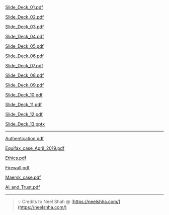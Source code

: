 
[Slide_Deck_01.pdf](https://prod-files-secure.s3.us-west-2.amazonaws.com/cb8bfd8d-d68b-81fa-ac15-000328a0aab4/fd78a507-62f0-43f5-9e9f-d60ed1defc40/Slide_Deck_01.pdf?X-Amz-Algorithm=AWS4-HMAC-SHA256&X-Amz-Content-Sha256=UNSIGNED-PAYLOAD&X-Amz-Credential=ASIAZI2LB466RQEM2G3J%2F20250815%2Fus-west-2%2Fs3%2Faws4_request&X-Amz-Date=20250815T064758Z&X-Amz-Expires=3600&X-Amz-Security-Token=IQoJb3JpZ2luX2VjEA8aCXVzLXdlc3QtMiJHMEUCIQDT3Q9gR%2FVi5oppXOPoJg3bajdp51RyulB6N%2BA9Gx1wHgIgHPMlxqXaS3bgimv5t1eIhswj1iXnOP6bbWQNrTdca9Iq%2FwMIVxAAGgw2Mzc0MjMxODM4MDUiDI3%2FrqlhUopA8toOqSrcA3AhvTc4gxc2Ts106PTG%2B8SPHYc1CA%2FHXl9HZdFzdVfdXUb0XgbFlVwVgIUR8hlT8MZT8fE7NbRFzNROZiuoTaWUEwIcXmTyPI%2BCD5ypvP1Enp%2FhL0dljDzmxciwiKrSmOgJjNPKHvc57FhgOuuQtt2NNdXLuGOYjFlzy7WG5VA%2BJAMrvgdHKoraxg2Qo6q0COt829xjRUFhPOgUNZP1orVGHEcSbNlCAUILDv%2F7BC2UovNC4CypC98OYzsXor7ZCkVWcJJadHb%2BQExCCvRvI1u9hSZ6I%2BLDOXntpnf6DTA%2BIzqdfqbCfvjxIefxsBHZXz3%2Fi1giBGaZADQ0zqDsKhKFy6GgywV6ZGqnaxLMF59w6rjJcBwcog6JGFnl0wB0Nt1HuoHXTY9bpS7DsA1t7NrbSrgRLq%2FgVXhLynJTdP8MzTg8oG0VfgEGsE9tVUMWYmXLv3EjCdw85OTBfXckXGNuv8sB7PbNBArG9oerR0FrvipHUmt1o%2FqoZ5j1wxFjpIp%2FFZ%2FYFclKkp1QOFJA0sVEXPAIX4%2Bj8ibYX808zgeEef%2FndBpBp8UW1RRH8YomKwx5qaDsmFWrx%2BMB4yadKVSa1xfokKu2gHRppqYndA2Nl1wOYSPAfh4NMH5HML2j%2B8QGOqUBG9XhgVHePDPNeKoKp1l7de%2F0SwFn1%2BNa5y2Ghw6qpiA5yS6anZz%2FtHVgMM74nEtvjPUtWkxO%2F1G2zGd5uDZZrVHeeef1XxwiGll9sVetiuSBEalYHhcKvVA2fS1Oclibzom6apvY9Bl15D6c31GsQ4lK2qAOVB9bNxmodZskyP0eARH0cTgy9Uy2CQd3zRYLWDoTANME%2F1qYycHrGk4VjencE7fJ&X-Amz-Signature=e3aa5dfa96692a34635f4ffbbd5a0d0b6b32ee92fdf750bdcc99136a00fbd0a1&X-Amz-SignedHeaders=host&x-amz-checksum-mode=ENABLED&x-id=GetObject)


[Slide_Deck_02.pdf](https://prod-files-secure.s3.us-west-2.amazonaws.com/cb8bfd8d-d68b-81fa-ac15-000328a0aab4/3a41ab2a-403c-4a53-9d0e-4a38407c4d21/Slide_Deck_02.pdf?X-Amz-Algorithm=AWS4-HMAC-SHA256&X-Amz-Content-Sha256=UNSIGNED-PAYLOAD&X-Amz-Credential=ASIAZI2LB466RQEM2G3J%2F20250815%2Fus-west-2%2Fs3%2Faws4_request&X-Amz-Date=20250815T064758Z&X-Amz-Expires=3600&X-Amz-Security-Token=IQoJb3JpZ2luX2VjEA8aCXVzLXdlc3QtMiJHMEUCIQDT3Q9gR%2FVi5oppXOPoJg3bajdp51RyulB6N%2BA9Gx1wHgIgHPMlxqXaS3bgimv5t1eIhswj1iXnOP6bbWQNrTdca9Iq%2FwMIVxAAGgw2Mzc0MjMxODM4MDUiDI3%2FrqlhUopA8toOqSrcA3AhvTc4gxc2Ts106PTG%2B8SPHYc1CA%2FHXl9HZdFzdVfdXUb0XgbFlVwVgIUR8hlT8MZT8fE7NbRFzNROZiuoTaWUEwIcXmTyPI%2BCD5ypvP1Enp%2FhL0dljDzmxciwiKrSmOgJjNPKHvc57FhgOuuQtt2NNdXLuGOYjFlzy7WG5VA%2BJAMrvgdHKoraxg2Qo6q0COt829xjRUFhPOgUNZP1orVGHEcSbNlCAUILDv%2F7BC2UovNC4CypC98OYzsXor7ZCkVWcJJadHb%2BQExCCvRvI1u9hSZ6I%2BLDOXntpnf6DTA%2BIzqdfqbCfvjxIefxsBHZXz3%2Fi1giBGaZADQ0zqDsKhKFy6GgywV6ZGqnaxLMF59w6rjJcBwcog6JGFnl0wB0Nt1HuoHXTY9bpS7DsA1t7NrbSrgRLq%2FgVXhLynJTdP8MzTg8oG0VfgEGsE9tVUMWYmXLv3EjCdw85OTBfXckXGNuv8sB7PbNBArG9oerR0FrvipHUmt1o%2FqoZ5j1wxFjpIp%2FFZ%2FYFclKkp1QOFJA0sVEXPAIX4%2Bj8ibYX808zgeEef%2FndBpBp8UW1RRH8YomKwx5qaDsmFWrx%2BMB4yadKVSa1xfokKu2gHRppqYndA2Nl1wOYSPAfh4NMH5HML2j%2B8QGOqUBG9XhgVHePDPNeKoKp1l7de%2F0SwFn1%2BNa5y2Ghw6qpiA5yS6anZz%2FtHVgMM74nEtvjPUtWkxO%2F1G2zGd5uDZZrVHeeef1XxwiGll9sVetiuSBEalYHhcKvVA2fS1Oclibzom6apvY9Bl15D6c31GsQ4lK2qAOVB9bNxmodZskyP0eARH0cTgy9Uy2CQd3zRYLWDoTANME%2F1qYycHrGk4VjencE7fJ&X-Amz-Signature=c6bf362a8a5e3d9a1db72783cc5394772365fd5ca761284b196bdd83ad179e67&X-Amz-SignedHeaders=host&x-amz-checksum-mode=ENABLED&x-id=GetObject)


[Slide_Deck_03.pdf](https://prod-files-secure.s3.us-west-2.amazonaws.com/cb8bfd8d-d68b-81fa-ac15-000328a0aab4/d756b939-cde5-4e17-b4ad-0cf8dd3eeb4f/Slide_Deck_03.pdf?X-Amz-Algorithm=AWS4-HMAC-SHA256&X-Amz-Content-Sha256=UNSIGNED-PAYLOAD&X-Amz-Credential=ASIAZI2LB466RQEM2G3J%2F20250815%2Fus-west-2%2Fs3%2Faws4_request&X-Amz-Date=20250815T064758Z&X-Amz-Expires=3600&X-Amz-Security-Token=IQoJb3JpZ2luX2VjEA8aCXVzLXdlc3QtMiJHMEUCIQDT3Q9gR%2FVi5oppXOPoJg3bajdp51RyulB6N%2BA9Gx1wHgIgHPMlxqXaS3bgimv5t1eIhswj1iXnOP6bbWQNrTdca9Iq%2FwMIVxAAGgw2Mzc0MjMxODM4MDUiDI3%2FrqlhUopA8toOqSrcA3AhvTc4gxc2Ts106PTG%2B8SPHYc1CA%2FHXl9HZdFzdVfdXUb0XgbFlVwVgIUR8hlT8MZT8fE7NbRFzNROZiuoTaWUEwIcXmTyPI%2BCD5ypvP1Enp%2FhL0dljDzmxciwiKrSmOgJjNPKHvc57FhgOuuQtt2NNdXLuGOYjFlzy7WG5VA%2BJAMrvgdHKoraxg2Qo6q0COt829xjRUFhPOgUNZP1orVGHEcSbNlCAUILDv%2F7BC2UovNC4CypC98OYzsXor7ZCkVWcJJadHb%2BQExCCvRvI1u9hSZ6I%2BLDOXntpnf6DTA%2BIzqdfqbCfvjxIefxsBHZXz3%2Fi1giBGaZADQ0zqDsKhKFy6GgywV6ZGqnaxLMF59w6rjJcBwcog6JGFnl0wB0Nt1HuoHXTY9bpS7DsA1t7NrbSrgRLq%2FgVXhLynJTdP8MzTg8oG0VfgEGsE9tVUMWYmXLv3EjCdw85OTBfXckXGNuv8sB7PbNBArG9oerR0FrvipHUmt1o%2FqoZ5j1wxFjpIp%2FFZ%2FYFclKkp1QOFJA0sVEXPAIX4%2Bj8ibYX808zgeEef%2FndBpBp8UW1RRH8YomKwx5qaDsmFWrx%2BMB4yadKVSa1xfokKu2gHRppqYndA2Nl1wOYSPAfh4NMH5HML2j%2B8QGOqUBG9XhgVHePDPNeKoKp1l7de%2F0SwFn1%2BNa5y2Ghw6qpiA5yS6anZz%2FtHVgMM74nEtvjPUtWkxO%2F1G2zGd5uDZZrVHeeef1XxwiGll9sVetiuSBEalYHhcKvVA2fS1Oclibzom6apvY9Bl15D6c31GsQ4lK2qAOVB9bNxmodZskyP0eARH0cTgy9Uy2CQd3zRYLWDoTANME%2F1qYycHrGk4VjencE7fJ&X-Amz-Signature=579de6ee9d964473da122dc2ba3143df53d262b374423de9ada99e80b7dec5f3&X-Amz-SignedHeaders=host&x-amz-checksum-mode=ENABLED&x-id=GetObject)


[Slide_Deck_04.pdf](https://prod-files-secure.s3.us-west-2.amazonaws.com/cb8bfd8d-d68b-81fa-ac15-000328a0aab4/8ce94256-dc75-4ce1-b9f0-05aa26954a3b/Slide_Deck_04.pdf?X-Amz-Algorithm=AWS4-HMAC-SHA256&X-Amz-Content-Sha256=UNSIGNED-PAYLOAD&X-Amz-Credential=ASIAZI2LB466RQEM2G3J%2F20250815%2Fus-west-2%2Fs3%2Faws4_request&X-Amz-Date=20250815T064758Z&X-Amz-Expires=3600&X-Amz-Security-Token=IQoJb3JpZ2luX2VjEA8aCXVzLXdlc3QtMiJHMEUCIQDT3Q9gR%2FVi5oppXOPoJg3bajdp51RyulB6N%2BA9Gx1wHgIgHPMlxqXaS3bgimv5t1eIhswj1iXnOP6bbWQNrTdca9Iq%2FwMIVxAAGgw2Mzc0MjMxODM4MDUiDI3%2FrqlhUopA8toOqSrcA3AhvTc4gxc2Ts106PTG%2B8SPHYc1CA%2FHXl9HZdFzdVfdXUb0XgbFlVwVgIUR8hlT8MZT8fE7NbRFzNROZiuoTaWUEwIcXmTyPI%2BCD5ypvP1Enp%2FhL0dljDzmxciwiKrSmOgJjNPKHvc57FhgOuuQtt2NNdXLuGOYjFlzy7WG5VA%2BJAMrvgdHKoraxg2Qo6q0COt829xjRUFhPOgUNZP1orVGHEcSbNlCAUILDv%2F7BC2UovNC4CypC98OYzsXor7ZCkVWcJJadHb%2BQExCCvRvI1u9hSZ6I%2BLDOXntpnf6DTA%2BIzqdfqbCfvjxIefxsBHZXz3%2Fi1giBGaZADQ0zqDsKhKFy6GgywV6ZGqnaxLMF59w6rjJcBwcog6JGFnl0wB0Nt1HuoHXTY9bpS7DsA1t7NrbSrgRLq%2FgVXhLynJTdP8MzTg8oG0VfgEGsE9tVUMWYmXLv3EjCdw85OTBfXckXGNuv8sB7PbNBArG9oerR0FrvipHUmt1o%2FqoZ5j1wxFjpIp%2FFZ%2FYFclKkp1QOFJA0sVEXPAIX4%2Bj8ibYX808zgeEef%2FndBpBp8UW1RRH8YomKwx5qaDsmFWrx%2BMB4yadKVSa1xfokKu2gHRppqYndA2Nl1wOYSPAfh4NMH5HML2j%2B8QGOqUBG9XhgVHePDPNeKoKp1l7de%2F0SwFn1%2BNa5y2Ghw6qpiA5yS6anZz%2FtHVgMM74nEtvjPUtWkxO%2F1G2zGd5uDZZrVHeeef1XxwiGll9sVetiuSBEalYHhcKvVA2fS1Oclibzom6apvY9Bl15D6c31GsQ4lK2qAOVB9bNxmodZskyP0eARH0cTgy9Uy2CQd3zRYLWDoTANME%2F1qYycHrGk4VjencE7fJ&X-Amz-Signature=a79ac91c5331955bad24701f60dcde0d940319cb41e2425fb361cbad32cd56b0&X-Amz-SignedHeaders=host&x-amz-checksum-mode=ENABLED&x-id=GetObject)


[Slide_Deck_05.pdf](https://prod-files-secure.s3.us-west-2.amazonaws.com/cb8bfd8d-d68b-81fa-ac15-000328a0aab4/137e666d-e2dd-4dd7-9918-a7bd7bac76ea/Slide_Deck_05.pdf?X-Amz-Algorithm=AWS4-HMAC-SHA256&X-Amz-Content-Sha256=UNSIGNED-PAYLOAD&X-Amz-Credential=ASIAZI2LB466RQEM2G3J%2F20250815%2Fus-west-2%2Fs3%2Faws4_request&X-Amz-Date=20250815T064758Z&X-Amz-Expires=3600&X-Amz-Security-Token=IQoJb3JpZ2luX2VjEA8aCXVzLXdlc3QtMiJHMEUCIQDT3Q9gR%2FVi5oppXOPoJg3bajdp51RyulB6N%2BA9Gx1wHgIgHPMlxqXaS3bgimv5t1eIhswj1iXnOP6bbWQNrTdca9Iq%2FwMIVxAAGgw2Mzc0MjMxODM4MDUiDI3%2FrqlhUopA8toOqSrcA3AhvTc4gxc2Ts106PTG%2B8SPHYc1CA%2FHXl9HZdFzdVfdXUb0XgbFlVwVgIUR8hlT8MZT8fE7NbRFzNROZiuoTaWUEwIcXmTyPI%2BCD5ypvP1Enp%2FhL0dljDzmxciwiKrSmOgJjNPKHvc57FhgOuuQtt2NNdXLuGOYjFlzy7WG5VA%2BJAMrvgdHKoraxg2Qo6q0COt829xjRUFhPOgUNZP1orVGHEcSbNlCAUILDv%2F7BC2UovNC4CypC98OYzsXor7ZCkVWcJJadHb%2BQExCCvRvI1u9hSZ6I%2BLDOXntpnf6DTA%2BIzqdfqbCfvjxIefxsBHZXz3%2Fi1giBGaZADQ0zqDsKhKFy6GgywV6ZGqnaxLMF59w6rjJcBwcog6JGFnl0wB0Nt1HuoHXTY9bpS7DsA1t7NrbSrgRLq%2FgVXhLynJTdP8MzTg8oG0VfgEGsE9tVUMWYmXLv3EjCdw85OTBfXckXGNuv8sB7PbNBArG9oerR0FrvipHUmt1o%2FqoZ5j1wxFjpIp%2FFZ%2FYFclKkp1QOFJA0sVEXPAIX4%2Bj8ibYX808zgeEef%2FndBpBp8UW1RRH8YomKwx5qaDsmFWrx%2BMB4yadKVSa1xfokKu2gHRppqYndA2Nl1wOYSPAfh4NMH5HML2j%2B8QGOqUBG9XhgVHePDPNeKoKp1l7de%2F0SwFn1%2BNa5y2Ghw6qpiA5yS6anZz%2FtHVgMM74nEtvjPUtWkxO%2F1G2zGd5uDZZrVHeeef1XxwiGll9sVetiuSBEalYHhcKvVA2fS1Oclibzom6apvY9Bl15D6c31GsQ4lK2qAOVB9bNxmodZskyP0eARH0cTgy9Uy2CQd3zRYLWDoTANME%2F1qYycHrGk4VjencE7fJ&X-Amz-Signature=8b3bcb45a6db1d5f907eb16ad5eda00566124f921fdd0b01d066cf3afc5d41fd&X-Amz-SignedHeaders=host&x-amz-checksum-mode=ENABLED&x-id=GetObject)


[Slide_Deck_06.pdf](https://prod-files-secure.s3.us-west-2.amazonaws.com/cb8bfd8d-d68b-81fa-ac15-000328a0aab4/dee38529-cae2-4bf1-9ddb-44dfac43891d/Slide_Deck_06.pdf?X-Amz-Algorithm=AWS4-HMAC-SHA256&X-Amz-Content-Sha256=UNSIGNED-PAYLOAD&X-Amz-Credential=ASIAZI2LB466RQEM2G3J%2F20250815%2Fus-west-2%2Fs3%2Faws4_request&X-Amz-Date=20250815T064758Z&X-Amz-Expires=3600&X-Amz-Security-Token=IQoJb3JpZ2luX2VjEA8aCXVzLXdlc3QtMiJHMEUCIQDT3Q9gR%2FVi5oppXOPoJg3bajdp51RyulB6N%2BA9Gx1wHgIgHPMlxqXaS3bgimv5t1eIhswj1iXnOP6bbWQNrTdca9Iq%2FwMIVxAAGgw2Mzc0MjMxODM4MDUiDI3%2FrqlhUopA8toOqSrcA3AhvTc4gxc2Ts106PTG%2B8SPHYc1CA%2FHXl9HZdFzdVfdXUb0XgbFlVwVgIUR8hlT8MZT8fE7NbRFzNROZiuoTaWUEwIcXmTyPI%2BCD5ypvP1Enp%2FhL0dljDzmxciwiKrSmOgJjNPKHvc57FhgOuuQtt2NNdXLuGOYjFlzy7WG5VA%2BJAMrvgdHKoraxg2Qo6q0COt829xjRUFhPOgUNZP1orVGHEcSbNlCAUILDv%2F7BC2UovNC4CypC98OYzsXor7ZCkVWcJJadHb%2BQExCCvRvI1u9hSZ6I%2BLDOXntpnf6DTA%2BIzqdfqbCfvjxIefxsBHZXz3%2Fi1giBGaZADQ0zqDsKhKFy6GgywV6ZGqnaxLMF59w6rjJcBwcog6JGFnl0wB0Nt1HuoHXTY9bpS7DsA1t7NrbSrgRLq%2FgVXhLynJTdP8MzTg8oG0VfgEGsE9tVUMWYmXLv3EjCdw85OTBfXckXGNuv8sB7PbNBArG9oerR0FrvipHUmt1o%2FqoZ5j1wxFjpIp%2FFZ%2FYFclKkp1QOFJA0sVEXPAIX4%2Bj8ibYX808zgeEef%2FndBpBp8UW1RRH8YomKwx5qaDsmFWrx%2BMB4yadKVSa1xfokKu2gHRppqYndA2Nl1wOYSPAfh4NMH5HML2j%2B8QGOqUBG9XhgVHePDPNeKoKp1l7de%2F0SwFn1%2BNa5y2Ghw6qpiA5yS6anZz%2FtHVgMM74nEtvjPUtWkxO%2F1G2zGd5uDZZrVHeeef1XxwiGll9sVetiuSBEalYHhcKvVA2fS1Oclibzom6apvY9Bl15D6c31GsQ4lK2qAOVB9bNxmodZskyP0eARH0cTgy9Uy2CQd3zRYLWDoTANME%2F1qYycHrGk4VjencE7fJ&X-Amz-Signature=17c4001494d60216a9060848d569e7ba22d2f75984051ff52127045391e1a911&X-Amz-SignedHeaders=host&x-amz-checksum-mode=ENABLED&x-id=GetObject)


[Slide_Deck_07.pdf](https://prod-files-secure.s3.us-west-2.amazonaws.com/cb8bfd8d-d68b-81fa-ac15-000328a0aab4/e16789c4-2c32-4cd3-a3ff-13da8519a053/Slide_Deck_07.pdf?X-Amz-Algorithm=AWS4-HMAC-SHA256&X-Amz-Content-Sha256=UNSIGNED-PAYLOAD&X-Amz-Credential=ASIAZI2LB466RQEM2G3J%2F20250815%2Fus-west-2%2Fs3%2Faws4_request&X-Amz-Date=20250815T064758Z&X-Amz-Expires=3600&X-Amz-Security-Token=IQoJb3JpZ2luX2VjEA8aCXVzLXdlc3QtMiJHMEUCIQDT3Q9gR%2FVi5oppXOPoJg3bajdp51RyulB6N%2BA9Gx1wHgIgHPMlxqXaS3bgimv5t1eIhswj1iXnOP6bbWQNrTdca9Iq%2FwMIVxAAGgw2Mzc0MjMxODM4MDUiDI3%2FrqlhUopA8toOqSrcA3AhvTc4gxc2Ts106PTG%2B8SPHYc1CA%2FHXl9HZdFzdVfdXUb0XgbFlVwVgIUR8hlT8MZT8fE7NbRFzNROZiuoTaWUEwIcXmTyPI%2BCD5ypvP1Enp%2FhL0dljDzmxciwiKrSmOgJjNPKHvc57FhgOuuQtt2NNdXLuGOYjFlzy7WG5VA%2BJAMrvgdHKoraxg2Qo6q0COt829xjRUFhPOgUNZP1orVGHEcSbNlCAUILDv%2F7BC2UovNC4CypC98OYzsXor7ZCkVWcJJadHb%2BQExCCvRvI1u9hSZ6I%2BLDOXntpnf6DTA%2BIzqdfqbCfvjxIefxsBHZXz3%2Fi1giBGaZADQ0zqDsKhKFy6GgywV6ZGqnaxLMF59w6rjJcBwcog6JGFnl0wB0Nt1HuoHXTY9bpS7DsA1t7NrbSrgRLq%2FgVXhLynJTdP8MzTg8oG0VfgEGsE9tVUMWYmXLv3EjCdw85OTBfXckXGNuv8sB7PbNBArG9oerR0FrvipHUmt1o%2FqoZ5j1wxFjpIp%2FFZ%2FYFclKkp1QOFJA0sVEXPAIX4%2Bj8ibYX808zgeEef%2FndBpBp8UW1RRH8YomKwx5qaDsmFWrx%2BMB4yadKVSa1xfokKu2gHRppqYndA2Nl1wOYSPAfh4NMH5HML2j%2B8QGOqUBG9XhgVHePDPNeKoKp1l7de%2F0SwFn1%2BNa5y2Ghw6qpiA5yS6anZz%2FtHVgMM74nEtvjPUtWkxO%2F1G2zGd5uDZZrVHeeef1XxwiGll9sVetiuSBEalYHhcKvVA2fS1Oclibzom6apvY9Bl15D6c31GsQ4lK2qAOVB9bNxmodZskyP0eARH0cTgy9Uy2CQd3zRYLWDoTANME%2F1qYycHrGk4VjencE7fJ&X-Amz-Signature=0ee185c153c8469c2066e35d094f6592f263e5cf1d1bd73f0552e952b36e8489&X-Amz-SignedHeaders=host&x-amz-checksum-mode=ENABLED&x-id=GetObject)


[Slide_Deck_08.pdf](https://prod-files-secure.s3.us-west-2.amazonaws.com/cb8bfd8d-d68b-81fa-ac15-000328a0aab4/530ea56f-c48d-44bf-8f83-a1200c5ae00b/Slide_Deck_08.pdf?X-Amz-Algorithm=AWS4-HMAC-SHA256&X-Amz-Content-Sha256=UNSIGNED-PAYLOAD&X-Amz-Credential=ASIAZI2LB466RQEM2G3J%2F20250815%2Fus-west-2%2Fs3%2Faws4_request&X-Amz-Date=20250815T064758Z&X-Amz-Expires=3600&X-Amz-Security-Token=IQoJb3JpZ2luX2VjEA8aCXVzLXdlc3QtMiJHMEUCIQDT3Q9gR%2FVi5oppXOPoJg3bajdp51RyulB6N%2BA9Gx1wHgIgHPMlxqXaS3bgimv5t1eIhswj1iXnOP6bbWQNrTdca9Iq%2FwMIVxAAGgw2Mzc0MjMxODM4MDUiDI3%2FrqlhUopA8toOqSrcA3AhvTc4gxc2Ts106PTG%2B8SPHYc1CA%2FHXl9HZdFzdVfdXUb0XgbFlVwVgIUR8hlT8MZT8fE7NbRFzNROZiuoTaWUEwIcXmTyPI%2BCD5ypvP1Enp%2FhL0dljDzmxciwiKrSmOgJjNPKHvc57FhgOuuQtt2NNdXLuGOYjFlzy7WG5VA%2BJAMrvgdHKoraxg2Qo6q0COt829xjRUFhPOgUNZP1orVGHEcSbNlCAUILDv%2F7BC2UovNC4CypC98OYzsXor7ZCkVWcJJadHb%2BQExCCvRvI1u9hSZ6I%2BLDOXntpnf6DTA%2BIzqdfqbCfvjxIefxsBHZXz3%2Fi1giBGaZADQ0zqDsKhKFy6GgywV6ZGqnaxLMF59w6rjJcBwcog6JGFnl0wB0Nt1HuoHXTY9bpS7DsA1t7NrbSrgRLq%2FgVXhLynJTdP8MzTg8oG0VfgEGsE9tVUMWYmXLv3EjCdw85OTBfXckXGNuv8sB7PbNBArG9oerR0FrvipHUmt1o%2FqoZ5j1wxFjpIp%2FFZ%2FYFclKkp1QOFJA0sVEXPAIX4%2Bj8ibYX808zgeEef%2FndBpBp8UW1RRH8YomKwx5qaDsmFWrx%2BMB4yadKVSa1xfokKu2gHRppqYndA2Nl1wOYSPAfh4NMH5HML2j%2B8QGOqUBG9XhgVHePDPNeKoKp1l7de%2F0SwFn1%2BNa5y2Ghw6qpiA5yS6anZz%2FtHVgMM74nEtvjPUtWkxO%2F1G2zGd5uDZZrVHeeef1XxwiGll9sVetiuSBEalYHhcKvVA2fS1Oclibzom6apvY9Bl15D6c31GsQ4lK2qAOVB9bNxmodZskyP0eARH0cTgy9Uy2CQd3zRYLWDoTANME%2F1qYycHrGk4VjencE7fJ&X-Amz-Signature=2e3089305c6409c8d665a3612fa0c9f380280c1b9005184dd7a95daf8aa91c07&X-Amz-SignedHeaders=host&x-amz-checksum-mode=ENABLED&x-id=GetObject)


[Slide_Deck_09.pdf](https://prod-files-secure.s3.us-west-2.amazonaws.com/cb8bfd8d-d68b-81fa-ac15-000328a0aab4/b7af9420-4a4f-4c22-86a9-d90c1de9660c/Slide_Deck_09.pdf?X-Amz-Algorithm=AWS4-HMAC-SHA256&X-Amz-Content-Sha256=UNSIGNED-PAYLOAD&X-Amz-Credential=ASIAZI2LB466RQEM2G3J%2F20250815%2Fus-west-2%2Fs3%2Faws4_request&X-Amz-Date=20250815T064758Z&X-Amz-Expires=3600&X-Amz-Security-Token=IQoJb3JpZ2luX2VjEA8aCXVzLXdlc3QtMiJHMEUCIQDT3Q9gR%2FVi5oppXOPoJg3bajdp51RyulB6N%2BA9Gx1wHgIgHPMlxqXaS3bgimv5t1eIhswj1iXnOP6bbWQNrTdca9Iq%2FwMIVxAAGgw2Mzc0MjMxODM4MDUiDI3%2FrqlhUopA8toOqSrcA3AhvTc4gxc2Ts106PTG%2B8SPHYc1CA%2FHXl9HZdFzdVfdXUb0XgbFlVwVgIUR8hlT8MZT8fE7NbRFzNROZiuoTaWUEwIcXmTyPI%2BCD5ypvP1Enp%2FhL0dljDzmxciwiKrSmOgJjNPKHvc57FhgOuuQtt2NNdXLuGOYjFlzy7WG5VA%2BJAMrvgdHKoraxg2Qo6q0COt829xjRUFhPOgUNZP1orVGHEcSbNlCAUILDv%2F7BC2UovNC4CypC98OYzsXor7ZCkVWcJJadHb%2BQExCCvRvI1u9hSZ6I%2BLDOXntpnf6DTA%2BIzqdfqbCfvjxIefxsBHZXz3%2Fi1giBGaZADQ0zqDsKhKFy6GgywV6ZGqnaxLMF59w6rjJcBwcog6JGFnl0wB0Nt1HuoHXTY9bpS7DsA1t7NrbSrgRLq%2FgVXhLynJTdP8MzTg8oG0VfgEGsE9tVUMWYmXLv3EjCdw85OTBfXckXGNuv8sB7PbNBArG9oerR0FrvipHUmt1o%2FqoZ5j1wxFjpIp%2FFZ%2FYFclKkp1QOFJA0sVEXPAIX4%2Bj8ibYX808zgeEef%2FndBpBp8UW1RRH8YomKwx5qaDsmFWrx%2BMB4yadKVSa1xfokKu2gHRppqYndA2Nl1wOYSPAfh4NMH5HML2j%2B8QGOqUBG9XhgVHePDPNeKoKp1l7de%2F0SwFn1%2BNa5y2Ghw6qpiA5yS6anZz%2FtHVgMM74nEtvjPUtWkxO%2F1G2zGd5uDZZrVHeeef1XxwiGll9sVetiuSBEalYHhcKvVA2fS1Oclibzom6apvY9Bl15D6c31GsQ4lK2qAOVB9bNxmodZskyP0eARH0cTgy9Uy2CQd3zRYLWDoTANME%2F1qYycHrGk4VjencE7fJ&X-Amz-Signature=a584fe0d1c3926a321aa53411bec01cb06e4b114924a4a6fe1aa867b5dc96ce7&X-Amz-SignedHeaders=host&x-amz-checksum-mode=ENABLED&x-id=GetObject)


[Slide_Deck_10.pdf](https://prod-files-secure.s3.us-west-2.amazonaws.com/cb8bfd8d-d68b-81fa-ac15-000328a0aab4/6977e969-8295-4bca-872c-52b8cfe865c7/Slide_Deck_10.pdf?X-Amz-Algorithm=AWS4-HMAC-SHA256&X-Amz-Content-Sha256=UNSIGNED-PAYLOAD&X-Amz-Credential=ASIAZI2LB466RQEM2G3J%2F20250815%2Fus-west-2%2Fs3%2Faws4_request&X-Amz-Date=20250815T064758Z&X-Amz-Expires=3600&X-Amz-Security-Token=IQoJb3JpZ2luX2VjEA8aCXVzLXdlc3QtMiJHMEUCIQDT3Q9gR%2FVi5oppXOPoJg3bajdp51RyulB6N%2BA9Gx1wHgIgHPMlxqXaS3bgimv5t1eIhswj1iXnOP6bbWQNrTdca9Iq%2FwMIVxAAGgw2Mzc0MjMxODM4MDUiDI3%2FrqlhUopA8toOqSrcA3AhvTc4gxc2Ts106PTG%2B8SPHYc1CA%2FHXl9HZdFzdVfdXUb0XgbFlVwVgIUR8hlT8MZT8fE7NbRFzNROZiuoTaWUEwIcXmTyPI%2BCD5ypvP1Enp%2FhL0dljDzmxciwiKrSmOgJjNPKHvc57FhgOuuQtt2NNdXLuGOYjFlzy7WG5VA%2BJAMrvgdHKoraxg2Qo6q0COt829xjRUFhPOgUNZP1orVGHEcSbNlCAUILDv%2F7BC2UovNC4CypC98OYzsXor7ZCkVWcJJadHb%2BQExCCvRvI1u9hSZ6I%2BLDOXntpnf6DTA%2BIzqdfqbCfvjxIefxsBHZXz3%2Fi1giBGaZADQ0zqDsKhKFy6GgywV6ZGqnaxLMF59w6rjJcBwcog6JGFnl0wB0Nt1HuoHXTY9bpS7DsA1t7NrbSrgRLq%2FgVXhLynJTdP8MzTg8oG0VfgEGsE9tVUMWYmXLv3EjCdw85OTBfXckXGNuv8sB7PbNBArG9oerR0FrvipHUmt1o%2FqoZ5j1wxFjpIp%2FFZ%2FYFclKkp1QOFJA0sVEXPAIX4%2Bj8ibYX808zgeEef%2FndBpBp8UW1RRH8YomKwx5qaDsmFWrx%2BMB4yadKVSa1xfokKu2gHRppqYndA2Nl1wOYSPAfh4NMH5HML2j%2B8QGOqUBG9XhgVHePDPNeKoKp1l7de%2F0SwFn1%2BNa5y2Ghw6qpiA5yS6anZz%2FtHVgMM74nEtvjPUtWkxO%2F1G2zGd5uDZZrVHeeef1XxwiGll9sVetiuSBEalYHhcKvVA2fS1Oclibzom6apvY9Bl15D6c31GsQ4lK2qAOVB9bNxmodZskyP0eARH0cTgy9Uy2CQd3zRYLWDoTANME%2F1qYycHrGk4VjencE7fJ&X-Amz-Signature=2bb4d7e773a75bf489c4e4c421a07172a1e6ef53965596f6de0a6e44f39e72a8&X-Amz-SignedHeaders=host&x-amz-checksum-mode=ENABLED&x-id=GetObject)


[Slide_Deck_11.pdf](https://prod-files-secure.s3.us-west-2.amazonaws.com/cb8bfd8d-d68b-81fa-ac15-000328a0aab4/2a8f5ab2-c625-4dde-aa6f-4179d5a70e27/Slide_Deck_11.pdf?X-Amz-Algorithm=AWS4-HMAC-SHA256&X-Amz-Content-Sha256=UNSIGNED-PAYLOAD&X-Amz-Credential=ASIAZI2LB466RQEM2G3J%2F20250815%2Fus-west-2%2Fs3%2Faws4_request&X-Amz-Date=20250815T064758Z&X-Amz-Expires=3600&X-Amz-Security-Token=IQoJb3JpZ2luX2VjEA8aCXVzLXdlc3QtMiJHMEUCIQDT3Q9gR%2FVi5oppXOPoJg3bajdp51RyulB6N%2BA9Gx1wHgIgHPMlxqXaS3bgimv5t1eIhswj1iXnOP6bbWQNrTdca9Iq%2FwMIVxAAGgw2Mzc0MjMxODM4MDUiDI3%2FrqlhUopA8toOqSrcA3AhvTc4gxc2Ts106PTG%2B8SPHYc1CA%2FHXl9HZdFzdVfdXUb0XgbFlVwVgIUR8hlT8MZT8fE7NbRFzNROZiuoTaWUEwIcXmTyPI%2BCD5ypvP1Enp%2FhL0dljDzmxciwiKrSmOgJjNPKHvc57FhgOuuQtt2NNdXLuGOYjFlzy7WG5VA%2BJAMrvgdHKoraxg2Qo6q0COt829xjRUFhPOgUNZP1orVGHEcSbNlCAUILDv%2F7BC2UovNC4CypC98OYzsXor7ZCkVWcJJadHb%2BQExCCvRvI1u9hSZ6I%2BLDOXntpnf6DTA%2BIzqdfqbCfvjxIefxsBHZXz3%2Fi1giBGaZADQ0zqDsKhKFy6GgywV6ZGqnaxLMF59w6rjJcBwcog6JGFnl0wB0Nt1HuoHXTY9bpS7DsA1t7NrbSrgRLq%2FgVXhLynJTdP8MzTg8oG0VfgEGsE9tVUMWYmXLv3EjCdw85OTBfXckXGNuv8sB7PbNBArG9oerR0FrvipHUmt1o%2FqoZ5j1wxFjpIp%2FFZ%2FYFclKkp1QOFJA0sVEXPAIX4%2Bj8ibYX808zgeEef%2FndBpBp8UW1RRH8YomKwx5qaDsmFWrx%2BMB4yadKVSa1xfokKu2gHRppqYndA2Nl1wOYSPAfh4NMH5HML2j%2B8QGOqUBG9XhgVHePDPNeKoKp1l7de%2F0SwFn1%2BNa5y2Ghw6qpiA5yS6anZz%2FtHVgMM74nEtvjPUtWkxO%2F1G2zGd5uDZZrVHeeef1XxwiGll9sVetiuSBEalYHhcKvVA2fS1Oclibzom6apvY9Bl15D6c31GsQ4lK2qAOVB9bNxmodZskyP0eARH0cTgy9Uy2CQd3zRYLWDoTANME%2F1qYycHrGk4VjencE7fJ&X-Amz-Signature=d9d10e29e1df4c500145eb46e6a807d12fff49ba6e33596be3718e588c5e8a98&X-Amz-SignedHeaders=host&x-amz-checksum-mode=ENABLED&x-id=GetObject)


[Slide_Deck_12.pdf](https://prod-files-secure.s3.us-west-2.amazonaws.com/cb8bfd8d-d68b-81fa-ac15-000328a0aab4/a3c1712e-c402-4600-93fb-4e96afb96622/Slide_Deck_12.pdf?X-Amz-Algorithm=AWS4-HMAC-SHA256&X-Amz-Content-Sha256=UNSIGNED-PAYLOAD&X-Amz-Credential=ASIAZI2LB466RQEM2G3J%2F20250815%2Fus-west-2%2Fs3%2Faws4_request&X-Amz-Date=20250815T064758Z&X-Amz-Expires=3600&X-Amz-Security-Token=IQoJb3JpZ2luX2VjEA8aCXVzLXdlc3QtMiJHMEUCIQDT3Q9gR%2FVi5oppXOPoJg3bajdp51RyulB6N%2BA9Gx1wHgIgHPMlxqXaS3bgimv5t1eIhswj1iXnOP6bbWQNrTdca9Iq%2FwMIVxAAGgw2Mzc0MjMxODM4MDUiDI3%2FrqlhUopA8toOqSrcA3AhvTc4gxc2Ts106PTG%2B8SPHYc1CA%2FHXl9HZdFzdVfdXUb0XgbFlVwVgIUR8hlT8MZT8fE7NbRFzNROZiuoTaWUEwIcXmTyPI%2BCD5ypvP1Enp%2FhL0dljDzmxciwiKrSmOgJjNPKHvc57FhgOuuQtt2NNdXLuGOYjFlzy7WG5VA%2BJAMrvgdHKoraxg2Qo6q0COt829xjRUFhPOgUNZP1orVGHEcSbNlCAUILDv%2F7BC2UovNC4CypC98OYzsXor7ZCkVWcJJadHb%2BQExCCvRvI1u9hSZ6I%2BLDOXntpnf6DTA%2BIzqdfqbCfvjxIefxsBHZXz3%2Fi1giBGaZADQ0zqDsKhKFy6GgywV6ZGqnaxLMF59w6rjJcBwcog6JGFnl0wB0Nt1HuoHXTY9bpS7DsA1t7NrbSrgRLq%2FgVXhLynJTdP8MzTg8oG0VfgEGsE9tVUMWYmXLv3EjCdw85OTBfXckXGNuv8sB7PbNBArG9oerR0FrvipHUmt1o%2FqoZ5j1wxFjpIp%2FFZ%2FYFclKkp1QOFJA0sVEXPAIX4%2Bj8ibYX808zgeEef%2FndBpBp8UW1RRH8YomKwx5qaDsmFWrx%2BMB4yadKVSa1xfokKu2gHRppqYndA2Nl1wOYSPAfh4NMH5HML2j%2B8QGOqUBG9XhgVHePDPNeKoKp1l7de%2F0SwFn1%2BNa5y2Ghw6qpiA5yS6anZz%2FtHVgMM74nEtvjPUtWkxO%2F1G2zGd5uDZZrVHeeef1XxwiGll9sVetiuSBEalYHhcKvVA2fS1Oclibzom6apvY9Bl15D6c31GsQ4lK2qAOVB9bNxmodZskyP0eARH0cTgy9Uy2CQd3zRYLWDoTANME%2F1qYycHrGk4VjencE7fJ&X-Amz-Signature=d946318fb47a737796684bec6970262dd18d047168dd1bb940191e1036d37499&X-Amz-SignedHeaders=host&x-amz-checksum-mode=ENABLED&x-id=GetObject)


[Slide_Deck_13.pptx](https://prod-files-secure.s3.us-west-2.amazonaws.com/cb8bfd8d-d68b-81fa-ac15-000328a0aab4/6f6907c8-9270-4c7e-9f24-219a87c019c4/Slide_Deck_13.pptx?X-Amz-Algorithm=AWS4-HMAC-SHA256&X-Amz-Content-Sha256=UNSIGNED-PAYLOAD&X-Amz-Credential=ASIAZI2LB466RQEM2G3J%2F20250815%2Fus-west-2%2Fs3%2Faws4_request&X-Amz-Date=20250815T064758Z&X-Amz-Expires=3600&X-Amz-Security-Token=IQoJb3JpZ2luX2VjEA8aCXVzLXdlc3QtMiJHMEUCIQDT3Q9gR%2FVi5oppXOPoJg3bajdp51RyulB6N%2BA9Gx1wHgIgHPMlxqXaS3bgimv5t1eIhswj1iXnOP6bbWQNrTdca9Iq%2FwMIVxAAGgw2Mzc0MjMxODM4MDUiDI3%2FrqlhUopA8toOqSrcA3AhvTc4gxc2Ts106PTG%2B8SPHYc1CA%2FHXl9HZdFzdVfdXUb0XgbFlVwVgIUR8hlT8MZT8fE7NbRFzNROZiuoTaWUEwIcXmTyPI%2BCD5ypvP1Enp%2FhL0dljDzmxciwiKrSmOgJjNPKHvc57FhgOuuQtt2NNdXLuGOYjFlzy7WG5VA%2BJAMrvgdHKoraxg2Qo6q0COt829xjRUFhPOgUNZP1orVGHEcSbNlCAUILDv%2F7BC2UovNC4CypC98OYzsXor7ZCkVWcJJadHb%2BQExCCvRvI1u9hSZ6I%2BLDOXntpnf6DTA%2BIzqdfqbCfvjxIefxsBHZXz3%2Fi1giBGaZADQ0zqDsKhKFy6GgywV6ZGqnaxLMF59w6rjJcBwcog6JGFnl0wB0Nt1HuoHXTY9bpS7DsA1t7NrbSrgRLq%2FgVXhLynJTdP8MzTg8oG0VfgEGsE9tVUMWYmXLv3EjCdw85OTBfXckXGNuv8sB7PbNBArG9oerR0FrvipHUmt1o%2FqoZ5j1wxFjpIp%2FFZ%2FYFclKkp1QOFJA0sVEXPAIX4%2Bj8ibYX808zgeEef%2FndBpBp8UW1RRH8YomKwx5qaDsmFWrx%2BMB4yadKVSa1xfokKu2gHRppqYndA2Nl1wOYSPAfh4NMH5HML2j%2B8QGOqUBG9XhgVHePDPNeKoKp1l7de%2F0SwFn1%2BNa5y2Ghw6qpiA5yS6anZz%2FtHVgMM74nEtvjPUtWkxO%2F1G2zGd5uDZZrVHeeef1XxwiGll9sVetiuSBEalYHhcKvVA2fS1Oclibzom6apvY9Bl15D6c31GsQ4lK2qAOVB9bNxmodZskyP0eARH0cTgy9Uy2CQd3zRYLWDoTANME%2F1qYycHrGk4VjencE7fJ&X-Amz-Signature=77176cf491deb1826cfde3e6c8b17192c7ad254556a37da4777f739f424dd941&X-Amz-SignedHeaders=host&x-amz-checksum-mode=ENABLED&x-id=GetObject)


---


[Authentication.pdf](https://prod-files-secure.s3.us-west-2.amazonaws.com/cb8bfd8d-d68b-81fa-ac15-000328a0aab4/e1bdca77-a700-4801-8b65-6ce915e4da7b/Authentication.pdf?X-Amz-Algorithm=AWS4-HMAC-SHA256&X-Amz-Content-Sha256=UNSIGNED-PAYLOAD&X-Amz-Credential=ASIAZI2LB466RQEM2G3J%2F20250815%2Fus-west-2%2Fs3%2Faws4_request&X-Amz-Date=20250815T064758Z&X-Amz-Expires=3600&X-Amz-Security-Token=IQoJb3JpZ2luX2VjEA8aCXVzLXdlc3QtMiJHMEUCIQDT3Q9gR%2FVi5oppXOPoJg3bajdp51RyulB6N%2BA9Gx1wHgIgHPMlxqXaS3bgimv5t1eIhswj1iXnOP6bbWQNrTdca9Iq%2FwMIVxAAGgw2Mzc0MjMxODM4MDUiDI3%2FrqlhUopA8toOqSrcA3AhvTc4gxc2Ts106PTG%2B8SPHYc1CA%2FHXl9HZdFzdVfdXUb0XgbFlVwVgIUR8hlT8MZT8fE7NbRFzNROZiuoTaWUEwIcXmTyPI%2BCD5ypvP1Enp%2FhL0dljDzmxciwiKrSmOgJjNPKHvc57FhgOuuQtt2NNdXLuGOYjFlzy7WG5VA%2BJAMrvgdHKoraxg2Qo6q0COt829xjRUFhPOgUNZP1orVGHEcSbNlCAUILDv%2F7BC2UovNC4CypC98OYzsXor7ZCkVWcJJadHb%2BQExCCvRvI1u9hSZ6I%2BLDOXntpnf6DTA%2BIzqdfqbCfvjxIefxsBHZXz3%2Fi1giBGaZADQ0zqDsKhKFy6GgywV6ZGqnaxLMF59w6rjJcBwcog6JGFnl0wB0Nt1HuoHXTY9bpS7DsA1t7NrbSrgRLq%2FgVXhLynJTdP8MzTg8oG0VfgEGsE9tVUMWYmXLv3EjCdw85OTBfXckXGNuv8sB7PbNBArG9oerR0FrvipHUmt1o%2FqoZ5j1wxFjpIp%2FFZ%2FYFclKkp1QOFJA0sVEXPAIX4%2Bj8ibYX808zgeEef%2FndBpBp8UW1RRH8YomKwx5qaDsmFWrx%2BMB4yadKVSa1xfokKu2gHRppqYndA2Nl1wOYSPAfh4NMH5HML2j%2B8QGOqUBG9XhgVHePDPNeKoKp1l7de%2F0SwFn1%2BNa5y2Ghw6qpiA5yS6anZz%2FtHVgMM74nEtvjPUtWkxO%2F1G2zGd5uDZZrVHeeef1XxwiGll9sVetiuSBEalYHhcKvVA2fS1Oclibzom6apvY9Bl15D6c31GsQ4lK2qAOVB9bNxmodZskyP0eARH0cTgy9Uy2CQd3zRYLWDoTANME%2F1qYycHrGk4VjencE7fJ&X-Amz-Signature=7ce28891da815aa9d2a45f037820fbff4e0cb49c8336c78fdcb937a5f99e2c9a&X-Amz-SignedHeaders=host&x-amz-checksum-mode=ENABLED&x-id=GetObject)


[Equifax_case_April_2019.pdf](https://prod-files-secure.s3.us-west-2.amazonaws.com/cb8bfd8d-d68b-81fa-ac15-000328a0aab4/1325c380-2d0c-4964-9080-732c2468d5ea/Equifax_case_April_2019.pdf?X-Amz-Algorithm=AWS4-HMAC-SHA256&X-Amz-Content-Sha256=UNSIGNED-PAYLOAD&X-Amz-Credential=ASIAZI2LB466RQEM2G3J%2F20250815%2Fus-west-2%2Fs3%2Faws4_request&X-Amz-Date=20250815T064758Z&X-Amz-Expires=3600&X-Amz-Security-Token=IQoJb3JpZ2luX2VjEA8aCXVzLXdlc3QtMiJHMEUCIQDT3Q9gR%2FVi5oppXOPoJg3bajdp51RyulB6N%2BA9Gx1wHgIgHPMlxqXaS3bgimv5t1eIhswj1iXnOP6bbWQNrTdca9Iq%2FwMIVxAAGgw2Mzc0MjMxODM4MDUiDI3%2FrqlhUopA8toOqSrcA3AhvTc4gxc2Ts106PTG%2B8SPHYc1CA%2FHXl9HZdFzdVfdXUb0XgbFlVwVgIUR8hlT8MZT8fE7NbRFzNROZiuoTaWUEwIcXmTyPI%2BCD5ypvP1Enp%2FhL0dljDzmxciwiKrSmOgJjNPKHvc57FhgOuuQtt2NNdXLuGOYjFlzy7WG5VA%2BJAMrvgdHKoraxg2Qo6q0COt829xjRUFhPOgUNZP1orVGHEcSbNlCAUILDv%2F7BC2UovNC4CypC98OYzsXor7ZCkVWcJJadHb%2BQExCCvRvI1u9hSZ6I%2BLDOXntpnf6DTA%2BIzqdfqbCfvjxIefxsBHZXz3%2Fi1giBGaZADQ0zqDsKhKFy6GgywV6ZGqnaxLMF59w6rjJcBwcog6JGFnl0wB0Nt1HuoHXTY9bpS7DsA1t7NrbSrgRLq%2FgVXhLynJTdP8MzTg8oG0VfgEGsE9tVUMWYmXLv3EjCdw85OTBfXckXGNuv8sB7PbNBArG9oerR0FrvipHUmt1o%2FqoZ5j1wxFjpIp%2FFZ%2FYFclKkp1QOFJA0sVEXPAIX4%2Bj8ibYX808zgeEef%2FndBpBp8UW1RRH8YomKwx5qaDsmFWrx%2BMB4yadKVSa1xfokKu2gHRppqYndA2Nl1wOYSPAfh4NMH5HML2j%2B8QGOqUBG9XhgVHePDPNeKoKp1l7de%2F0SwFn1%2BNa5y2Ghw6qpiA5yS6anZz%2FtHVgMM74nEtvjPUtWkxO%2F1G2zGd5uDZZrVHeeef1XxwiGll9sVetiuSBEalYHhcKvVA2fS1Oclibzom6apvY9Bl15D6c31GsQ4lK2qAOVB9bNxmodZskyP0eARH0cTgy9Uy2CQd3zRYLWDoTANME%2F1qYycHrGk4VjencE7fJ&X-Amz-Signature=cc3277202083881d6eadd302f4b35d26873f019bc890b6a57f9ce1933a361e1f&X-Amz-SignedHeaders=host&x-amz-checksum-mode=ENABLED&x-id=GetObject)


[Ethics.pdf](https://prod-files-secure.s3.us-west-2.amazonaws.com/cb8bfd8d-d68b-81fa-ac15-000328a0aab4/5a09995f-8f0e-4b65-8411-b2d79dff3d01/Ethics.pdf?X-Amz-Algorithm=AWS4-HMAC-SHA256&X-Amz-Content-Sha256=UNSIGNED-PAYLOAD&X-Amz-Credential=ASIAZI2LB466RQEM2G3J%2F20250815%2Fus-west-2%2Fs3%2Faws4_request&X-Amz-Date=20250815T064758Z&X-Amz-Expires=3600&X-Amz-Security-Token=IQoJb3JpZ2luX2VjEA8aCXVzLXdlc3QtMiJHMEUCIQDT3Q9gR%2FVi5oppXOPoJg3bajdp51RyulB6N%2BA9Gx1wHgIgHPMlxqXaS3bgimv5t1eIhswj1iXnOP6bbWQNrTdca9Iq%2FwMIVxAAGgw2Mzc0MjMxODM4MDUiDI3%2FrqlhUopA8toOqSrcA3AhvTc4gxc2Ts106PTG%2B8SPHYc1CA%2FHXl9HZdFzdVfdXUb0XgbFlVwVgIUR8hlT8MZT8fE7NbRFzNROZiuoTaWUEwIcXmTyPI%2BCD5ypvP1Enp%2FhL0dljDzmxciwiKrSmOgJjNPKHvc57FhgOuuQtt2NNdXLuGOYjFlzy7WG5VA%2BJAMrvgdHKoraxg2Qo6q0COt829xjRUFhPOgUNZP1orVGHEcSbNlCAUILDv%2F7BC2UovNC4CypC98OYzsXor7ZCkVWcJJadHb%2BQExCCvRvI1u9hSZ6I%2BLDOXntpnf6DTA%2BIzqdfqbCfvjxIefxsBHZXz3%2Fi1giBGaZADQ0zqDsKhKFy6GgywV6ZGqnaxLMF59w6rjJcBwcog6JGFnl0wB0Nt1HuoHXTY9bpS7DsA1t7NrbSrgRLq%2FgVXhLynJTdP8MzTg8oG0VfgEGsE9tVUMWYmXLv3EjCdw85OTBfXckXGNuv8sB7PbNBArG9oerR0FrvipHUmt1o%2FqoZ5j1wxFjpIp%2FFZ%2FYFclKkp1QOFJA0sVEXPAIX4%2Bj8ibYX808zgeEef%2FndBpBp8UW1RRH8YomKwx5qaDsmFWrx%2BMB4yadKVSa1xfokKu2gHRppqYndA2Nl1wOYSPAfh4NMH5HML2j%2B8QGOqUBG9XhgVHePDPNeKoKp1l7de%2F0SwFn1%2BNa5y2Ghw6qpiA5yS6anZz%2FtHVgMM74nEtvjPUtWkxO%2F1G2zGd5uDZZrVHeeef1XxwiGll9sVetiuSBEalYHhcKvVA2fS1Oclibzom6apvY9Bl15D6c31GsQ4lK2qAOVB9bNxmodZskyP0eARH0cTgy9Uy2CQd3zRYLWDoTANME%2F1qYycHrGk4VjencE7fJ&X-Amz-Signature=7863e69d13058aa6245dbff3163f6d711348281a5ba6bcc81d95f33ce9f550c2&X-Amz-SignedHeaders=host&x-amz-checksum-mode=ENABLED&x-id=GetObject)


[Firewall.pdf](https://prod-files-secure.s3.us-west-2.amazonaws.com/cb8bfd8d-d68b-81fa-ac15-000328a0aab4/b68de3c4-f446-4df0-98b5-5cc20840be06/Firewall.pdf?X-Amz-Algorithm=AWS4-HMAC-SHA256&X-Amz-Content-Sha256=UNSIGNED-PAYLOAD&X-Amz-Credential=ASIAZI2LB466RQEM2G3J%2F20250815%2Fus-west-2%2Fs3%2Faws4_request&X-Amz-Date=20250815T064758Z&X-Amz-Expires=3600&X-Amz-Security-Token=IQoJb3JpZ2luX2VjEA8aCXVzLXdlc3QtMiJHMEUCIQDT3Q9gR%2FVi5oppXOPoJg3bajdp51RyulB6N%2BA9Gx1wHgIgHPMlxqXaS3bgimv5t1eIhswj1iXnOP6bbWQNrTdca9Iq%2FwMIVxAAGgw2Mzc0MjMxODM4MDUiDI3%2FrqlhUopA8toOqSrcA3AhvTc4gxc2Ts106PTG%2B8SPHYc1CA%2FHXl9HZdFzdVfdXUb0XgbFlVwVgIUR8hlT8MZT8fE7NbRFzNROZiuoTaWUEwIcXmTyPI%2BCD5ypvP1Enp%2FhL0dljDzmxciwiKrSmOgJjNPKHvc57FhgOuuQtt2NNdXLuGOYjFlzy7WG5VA%2BJAMrvgdHKoraxg2Qo6q0COt829xjRUFhPOgUNZP1orVGHEcSbNlCAUILDv%2F7BC2UovNC4CypC98OYzsXor7ZCkVWcJJadHb%2BQExCCvRvI1u9hSZ6I%2BLDOXntpnf6DTA%2BIzqdfqbCfvjxIefxsBHZXz3%2Fi1giBGaZADQ0zqDsKhKFy6GgywV6ZGqnaxLMF59w6rjJcBwcog6JGFnl0wB0Nt1HuoHXTY9bpS7DsA1t7NrbSrgRLq%2FgVXhLynJTdP8MzTg8oG0VfgEGsE9tVUMWYmXLv3EjCdw85OTBfXckXGNuv8sB7PbNBArG9oerR0FrvipHUmt1o%2FqoZ5j1wxFjpIp%2FFZ%2FYFclKkp1QOFJA0sVEXPAIX4%2Bj8ibYX808zgeEef%2FndBpBp8UW1RRH8YomKwx5qaDsmFWrx%2BMB4yadKVSa1xfokKu2gHRppqYndA2Nl1wOYSPAfh4NMH5HML2j%2B8QGOqUBG9XhgVHePDPNeKoKp1l7de%2F0SwFn1%2BNa5y2Ghw6qpiA5yS6anZz%2FtHVgMM74nEtvjPUtWkxO%2F1G2zGd5uDZZrVHeeef1XxwiGll9sVetiuSBEalYHhcKvVA2fS1Oclibzom6apvY9Bl15D6c31GsQ4lK2qAOVB9bNxmodZskyP0eARH0cTgy9Uy2CQd3zRYLWDoTANME%2F1qYycHrGk4VjencE7fJ&X-Amz-Signature=8e31d9b1c7f2c517b918169fc0a1da023ba7b726a143d0ab6da18feafd4b105c&X-Amz-SignedHeaders=host&x-amz-checksum-mode=ENABLED&x-id=GetObject)


[Maersk_case.pdf](https://prod-files-secure.s3.us-west-2.amazonaws.com/cb8bfd8d-d68b-81fa-ac15-000328a0aab4/b057df58-372e-4d44-9f81-3397a6cfd523/Maersk_case.pdf?X-Amz-Algorithm=AWS4-HMAC-SHA256&X-Amz-Content-Sha256=UNSIGNED-PAYLOAD&X-Amz-Credential=ASIAZI2LB466RQEM2G3J%2F20250815%2Fus-west-2%2Fs3%2Faws4_request&X-Amz-Date=20250815T064758Z&X-Amz-Expires=3600&X-Amz-Security-Token=IQoJb3JpZ2luX2VjEA8aCXVzLXdlc3QtMiJHMEUCIQDT3Q9gR%2FVi5oppXOPoJg3bajdp51RyulB6N%2BA9Gx1wHgIgHPMlxqXaS3bgimv5t1eIhswj1iXnOP6bbWQNrTdca9Iq%2FwMIVxAAGgw2Mzc0MjMxODM4MDUiDI3%2FrqlhUopA8toOqSrcA3AhvTc4gxc2Ts106PTG%2B8SPHYc1CA%2FHXl9HZdFzdVfdXUb0XgbFlVwVgIUR8hlT8MZT8fE7NbRFzNROZiuoTaWUEwIcXmTyPI%2BCD5ypvP1Enp%2FhL0dljDzmxciwiKrSmOgJjNPKHvc57FhgOuuQtt2NNdXLuGOYjFlzy7WG5VA%2BJAMrvgdHKoraxg2Qo6q0COt829xjRUFhPOgUNZP1orVGHEcSbNlCAUILDv%2F7BC2UovNC4CypC98OYzsXor7ZCkVWcJJadHb%2BQExCCvRvI1u9hSZ6I%2BLDOXntpnf6DTA%2BIzqdfqbCfvjxIefxsBHZXz3%2Fi1giBGaZADQ0zqDsKhKFy6GgywV6ZGqnaxLMF59w6rjJcBwcog6JGFnl0wB0Nt1HuoHXTY9bpS7DsA1t7NrbSrgRLq%2FgVXhLynJTdP8MzTg8oG0VfgEGsE9tVUMWYmXLv3EjCdw85OTBfXckXGNuv8sB7PbNBArG9oerR0FrvipHUmt1o%2FqoZ5j1wxFjpIp%2FFZ%2FYFclKkp1QOFJA0sVEXPAIX4%2Bj8ibYX808zgeEef%2FndBpBp8UW1RRH8YomKwx5qaDsmFWrx%2BMB4yadKVSa1xfokKu2gHRppqYndA2Nl1wOYSPAfh4NMH5HML2j%2B8QGOqUBG9XhgVHePDPNeKoKp1l7de%2F0SwFn1%2BNa5y2Ghw6qpiA5yS6anZz%2FtHVgMM74nEtvjPUtWkxO%2F1G2zGd5uDZZrVHeeef1XxwiGll9sVetiuSBEalYHhcKvVA2fS1Oclibzom6apvY9Bl15D6c31GsQ4lK2qAOVB9bNxmodZskyP0eARH0cTgy9Uy2CQd3zRYLWDoTANME%2F1qYycHrGk4VjencE7fJ&X-Amz-Signature=7cfb629b803bdc6a382e3b2b952084d8957d99d01ebb87bda96d827ac782d40c&X-Amz-SignedHeaders=host&x-amz-checksum-mode=ENABLED&x-id=GetObject)


[AI_and_Trust.pdf](https://prod-files-secure.s3.us-west-2.amazonaws.com/cb8bfd8d-d68b-81fa-ac15-000328a0aab4/a77a8a5e-7a1a-4a6c-ad8f-b090c73dd9c1/AI_and_Trust.pdf?X-Amz-Algorithm=AWS4-HMAC-SHA256&X-Amz-Content-Sha256=UNSIGNED-PAYLOAD&X-Amz-Credential=ASIAZI2LB466RQEM2G3J%2F20250815%2Fus-west-2%2Fs3%2Faws4_request&X-Amz-Date=20250815T064758Z&X-Amz-Expires=3600&X-Amz-Security-Token=IQoJb3JpZ2luX2VjEA8aCXVzLXdlc3QtMiJHMEUCIQDT3Q9gR%2FVi5oppXOPoJg3bajdp51RyulB6N%2BA9Gx1wHgIgHPMlxqXaS3bgimv5t1eIhswj1iXnOP6bbWQNrTdca9Iq%2FwMIVxAAGgw2Mzc0MjMxODM4MDUiDI3%2FrqlhUopA8toOqSrcA3AhvTc4gxc2Ts106PTG%2B8SPHYc1CA%2FHXl9HZdFzdVfdXUb0XgbFlVwVgIUR8hlT8MZT8fE7NbRFzNROZiuoTaWUEwIcXmTyPI%2BCD5ypvP1Enp%2FhL0dljDzmxciwiKrSmOgJjNPKHvc57FhgOuuQtt2NNdXLuGOYjFlzy7WG5VA%2BJAMrvgdHKoraxg2Qo6q0COt829xjRUFhPOgUNZP1orVGHEcSbNlCAUILDv%2F7BC2UovNC4CypC98OYzsXor7ZCkVWcJJadHb%2BQExCCvRvI1u9hSZ6I%2BLDOXntpnf6DTA%2BIzqdfqbCfvjxIefxsBHZXz3%2Fi1giBGaZADQ0zqDsKhKFy6GgywV6ZGqnaxLMF59w6rjJcBwcog6JGFnl0wB0Nt1HuoHXTY9bpS7DsA1t7NrbSrgRLq%2FgVXhLynJTdP8MzTg8oG0VfgEGsE9tVUMWYmXLv3EjCdw85OTBfXckXGNuv8sB7PbNBArG9oerR0FrvipHUmt1o%2FqoZ5j1wxFjpIp%2FFZ%2FYFclKkp1QOFJA0sVEXPAIX4%2Bj8ibYX808zgeEef%2FndBpBp8UW1RRH8YomKwx5qaDsmFWrx%2BMB4yadKVSa1xfokKu2gHRppqYndA2Nl1wOYSPAfh4NMH5HML2j%2B8QGOqUBG9XhgVHePDPNeKoKp1l7de%2F0SwFn1%2BNa5y2Ghw6qpiA5yS6anZz%2FtHVgMM74nEtvjPUtWkxO%2F1G2zGd5uDZZrVHeeef1XxwiGll9sVetiuSBEalYHhcKvVA2fS1Oclibzom6apvY9Bl15D6c31GsQ4lK2qAOVB9bNxmodZskyP0eARH0cTgy9Uy2CQd3zRYLWDoTANME%2F1qYycHrGk4VjencE7fJ&X-Amz-Signature=db484389b0786ac43bdf6bb751b2c63d1b9e4dbf58e54418e68ad0a6fd856054&X-Amz-SignedHeaders=host&x-amz-checksum-mode=ENABLED&x-id=GetObject)


---


> 💡 Credits to Neel Shah @ [https://neelshha.com/](https://neelshha.com/)

